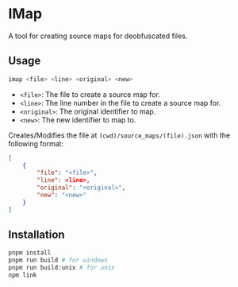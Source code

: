 # IMap

A tool for creating source maps for deobfuscated files.

## Usage

```bash
imap <file> <line> <original> <new>
```

- `<file>`: The file to create a source map for.
- `<line>`: The line number in the file to create a source map for.
- `<original>`: The original identifier to map.
- `<new>`: The new identifier to map to.

Creates/Modifies the file at `(cwd)/source_maps/(file).json` with the following format:

```json
[
    {
        "file": "<file>",
        "line": <line>,
        "original": "<original>",
        "new": "<new>"
    }
]
```

## Installation

```bash
pnpm install
pnpm run build # for windows
pnpm run build:unix # for unix
npm link
```
